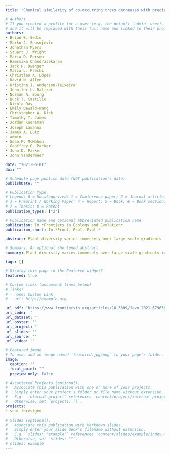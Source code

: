 ```yaml
---
title: "Chemical similarity of co-occurring trees decreases with precipitation and temperature in North American forests"

# Authors
# If you created a profile for a user (e.g. the default `admin` user), write the username (folder name) here
# and it will be replaced with their full name and linked to their profile.
authors:
- Brian E. Sedio
- Marko J. Spasojevic
- Jonathan Myers
- Stuart J. Wright
- Maria D. Person
- Hamssika Chandrasekaran
- Jack H. Dwenger
- Maria L. Prechi
- Christian A. López
- David N. Allen
- Kristina J. Anderson-Teixeira
- Jennifer L. Baltzer
- Norman A. Bourg
- Buck T. Castillo
- Nicola Day
- Emily Dewald-Wang
- Christopher W. Dick
- Timothy Y. James
- Jordan Kueneman
- Joseph Lamanna
- James A. Lutz
- admin
- Sean M. McMahon
- Geoffrey G. Parker
- John D. Parker
- John Vandermeer

date: "2021-06-01"
doi: ""

# Schedule page publish date (NOT publication's date).
publishDate: ""

# Publication type.
# Legend: 0 = Uncategorized; 1 = Conference paper; 2 = Journal article;
# 3 = Preprint / Working Paper; 4 = Report; 5 = Book; 6 = Book section;
# 7 = Thesis; 8 = Patent
publication_types: ["2"]

# Publication name and optional abbreviated publication name.
publication: In *Frontiers in Ecology and Evolution*
publication_short: In *Front. Ecol. Evol.*

abstract: Plant diversity varies immensely over large-scale gradients in temperature, precipitation, and seasonality at global and regional scales. This relationship may be driven in part by climatic variation in the relative importance of abiotic and biotic interactions to the diversity and composition of plant communities. In particular, biotic interactions may become stronger and more host specific with increasing precipitation and temperature, resulting in greater plant species richness in wetter and warmer environments. This hypothesis predicts that the many defensive compounds found in plants’ metabolomes should increase in richness and decrease in interspecific similarity with precipitation, temperature, and plant diversity. To test this prediction, we compared patterns of chemical and morphological trait diversity of 140 woody plant species among seven temperate forests in North America representing 16.2 °C variation in mean annual temperature (MAT), 2,115 mm variation in mean annual precipitation (MAP), and from 10 to 68 co-occurring species. We used untargeted metabolomics methods based on data generated with liquid chromatography-tandem mass spectrometry to identify, classify, and compare 13,480 unique foliar metabolites and to quantify the metabolomic similarity of species in each community with respect to the whole metabolome and each of five broad classes of metabolites. In addition, we compiled morphological trait data from existing databases and field surveys for three commonly measured traits (specific leaf area [SLA], wood density, and seed mass) for comparison with foliar metabolomes. We found that chemical defense strategies and growth and allocation strategies reflected by these traits largely represented orthogonal axes of variation. In addition, functional dispersion of SLA increased with MAP, whereas functional richness of wood density and seed mass increased with MAT. In contrast, chemical similarity of co-occurring species decreased with both MAT and MAP, and metabolite richness increased with MAT. Variation in metabolite richness among communities was positively correlated with species richness, but variation in mean chemical similarity was not. Our results are consistent with the hypothesis that plant metabolomes play a more important role in community assembly in wetter and warmer climates, even at temperate latitudes, and suggest that metabolomic traits can provide unique insight to studies of trait-based community assembly.

# Summary. An optional shortened abstract.
summary: Plant diversity varies immensely over large-scale gradients in temperature, precipitation, and seasonality at global and regional scales. One hypothesis predicts that the many defensive compounds found in plants’ metabolomes should increase in richness and decrease in interspecific similarity with precipitation, temperature, and plant diversity. To test this prediction, we compared patterns of chemical and morphological trait diversity of 140 woody plant species among seven temperate forests in North America representing 16.2 °C variation in mean annual temperature (MAT), 2,115 mm variation in mean annual precipitation (MAP), and from 10 to 68 co-occurring species. Our results are consistent with the hypothesis that plant metabolomes play a more important role in community assembly in wetter and warmer climates, even at temperate latitudes, and suggest that metabolomic traits can provide unique insight to studies of trait-based community assembly.

tags: []

# Display this page in the Featured widget?
featured: true

# Custom links (uncomment lines below)
# links:
# - name: Custom Link
#   url: http://example.org

url_pdf: 'https://www.frontiersin.org/articles/10.3389/fevo.2021.679638/abstract'
url_code: ''
url_dataset: ''
url_poster: ''
url_project: ''
url_slides: ''
url_source: ''
url_video: ''

# Featured image
# To use, add an image named `featured.jpg/png` to your page's folder.
image:
  caption: ''
  focal_point: ""
  preview_only: false

# Associated Projects (optional).
#   Associate this publication with one or more of your projects.
#   Simply enter your project's folder or file name without extension.
#   E.g. `internal-project` references `content/project/internal-project/index.md`.
#   Otherwise, set `projects: []`.
projects:
- scbi-forestgeo

# Slides (optional).
#   Associate this publication with Markdown slides.
#   Simply enter your slide deck's filename without extension.
#   E.g. `slides: "example"` references `content/slides/example/index.md`.
#   Otherwise, set `slides: ""`.
# slides: example
---
```

